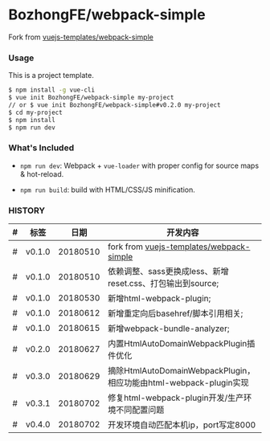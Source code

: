 # BozhongFE/webpack-simple

Fork from [vuejs-templates/webpack-simple](https://github.com/vuejs-templates/webpack-simple)

### Usage

This is a project template.

``` bash
$ npm install -g vue-cli
$ vue init BozhongFE/webpack-simple my-project
// or $ vue init BozhongFE/webpack-simple#v0.2.0 my-project
$ cd my-project
$ npm install
$ npm run dev
```

### What's Included

- `npm run dev`: Webpack + `vue-loader` with proper config for source maps & hot-reload.

- `npm run build`: build with HTML/CSS/JS minification.

### HISTORY

|#|标签|日期|开发内容|
|---|---|---|---|
|#|v0.1.0|20180510|fork from [vuejs-templates/webpack-simple](https://github.com/vuejs-templates/webpack-simple)
|#|v0.1.0|20180510|依赖调整、sass更换成less、新增reset.css、打包输出到source;
|#|v0.1.0|20180530|新增html-webpack-plugin;
|#|v0.1.0|20180612|新增重定向后basehref/脚本引用相关;
|#|v0.1.0|20180615|新增webpack-bundle-analyzer;
|#|v0.2.0|20180627|内置HtmlAutoDomainWebpackPlugin插件优化
|#|v0.3.0|20180629|摘除HtmlAutoDomainWebpackPlugin，相应功能由html-webpack-plugin实现
|#|v0.3.1|20180702|修复html-webpack-plugin开发/生产环境不同配置问题
|#|v0.4.0|20180702|开发环境自动匹配本机ip，port写定8000
